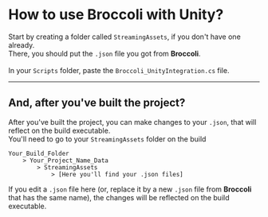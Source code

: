 # How to use Broccoli with Unity?

Start by creating a folder called `StreamingAssets`, if you don't have one already.<br>
There, you should put the `.json` file you got from **Broccoli**.<br>
<br>
In your `Scripts` folder, paste the `Broccoli_UnityIntegration.cs` file.<br>

<hr>

## And, after you've built the project?

After you've built the project, you can make changes to your `.json`, that will reflect on the build executable.<br>
You'll need to go to your `StreamingAssets` folder on the build
```
Your_Build_Folder
    > Your_Project_Name_Data
        > StreamingAssets
            > [Here you'll find your .json files]
```
If you edit a `.json` file here (or, replace it by a new `.json` file from **Broccoli** that has the same name), the changes will be reflected on the build executable.  